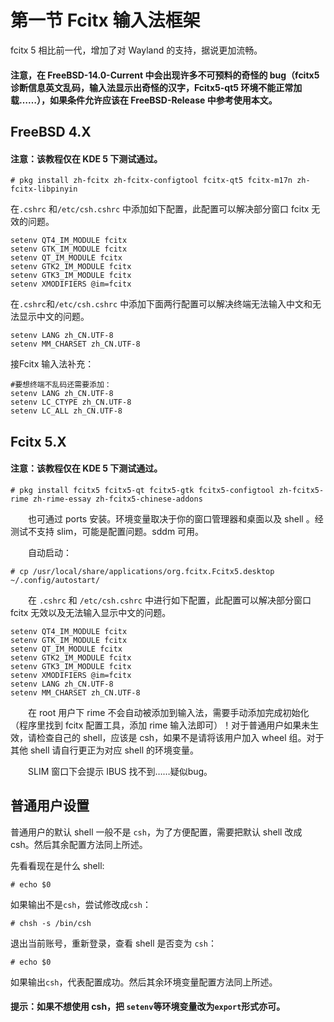 # 第一节 Fcitx 输入法框架

fcitx 5 相比前一代，增加了对 Wayland 的支持，据说更加流畅。

#### 注意，在 FreeBSD-14.0-Current 中会出现许多不可预料的奇怪的 bug（fcitx5 诊断信息英文乱码，输入法显示出奇怪的汉字，Fcitx5-qt5 环境不能正常加载……），如果条件允许应该在 FreeBSD-Release 中参考使用本文。

## FreeBSD 4.X

#### 注意：该教程仅在 KDE 5 下测试通过。

`# pkg install zh-fcitx zh-fcitx-configtool fcitx-qt5 fcitx-m17n zh-fcitx-libpinyin`

在`.cshrc` 和`/etc/csh.cshrc` 中添加如下配置，此配置可以解决部分窗口 fcitx 无效的问题。

```
setenv QT4_IM_MODULE fcitx
setenv GTK_IM_MODULE fcitx
setenv QT_IM_MODULE fcitx
setenv GTK2_IM_MODULE fcitx
setenv GTK3_IM_MODULE fcitx
setenv XMODIFIERS @im=fcitx
```

在`.cshrc`和`/etc/csh.cshrc` 中添加下面两行配置可以解决终端无法输入中文和无法显示中文的问题。

```
setenv LANG zh_CN.UTF-8
setenv MM_CHARSET zh_CN.UTF-8
```

接Fcitx 输入法补充：

```
#要想终端不乱码还需要添加：
setenv LANG zh_CN.UTF-8
setenv LC_CTYPE zh_CN.UTF-8
setenv LC_ALL zh_CN.UTF-8
```

## Fcitx 5.X

#### 注意：该教程仅在 KDE 5 下测试通过。

`# pkg install fcitx5 fcitx5-qt fcitx5-gtk fcitx5-configtool zh-fcitx5-rime zh-rime-essay zh-fcitx5-chinese-addons`

　　也可通过 ports 安装。环境变量取决于你的窗口管理器和桌面以及 shell 。经测试不支持 slim，可能是配置问题。sddm 可用。

　　自动启动：

`# cp /usr/local/share/applications/org.fcitx.Fcitx5.desktop ~/.config/autostart/`

　　在 `.cshrc` 和 `/etc/csh.cshrc` 中进行如下配置，此配置可以解决部分窗口 fcitx 无效以及无法输入显示中文的问题。

```
setenv QT4_IM_MODULE fcitx
setenv GTK_IM_MODULE fcitx
setenv QT_IM_MODULE fcitx
setenv GTK2_IM_MODULE fcitx
setenv GTK3_IM_MODULE fcitx
setenv XMODIFIERS @im=fcitx
setenv LANG zh_CN.UTF-8
setenv MM_CHARSET zh_CN.UTF-8
```

　　在 root 用户下 rime 不会自动被添加到输入法，需要手动添加完成初始化（程序里找到 fcitx 配置工具，添加 rime 输入法即可）！对于普通用户如果未生效，请检查自己的 shell，应该是 csh，如果不是请将该用户加入 wheel 组。对于其他 shell 请自行更正为对应 shell 的环境变量。

　　SLIM 窗口下会提示 IBUS 找不到……疑似bug。
  
  ## 普通用户设置
  
  普通用户的默认 shell 一般不是 `csh`，为了方便配置，需要把默认 shell 改成 csh。然后其余配置方法同上所述。
  
  先看看现在是什么 shell:
  ```
  # echo $0
  ```

如果输出不是`csh`，尝试修改成`csh`：

```
# chsh -s /bin/csh
```

退出当前账号，重新登录，查看 shell 是否变为 `csh`：

  ```
  # echo $0
  ```
  
  如果输出`csh`，代表配置成功。然后其余环境变量配置方法同上所述。
  
  #### 提示：如果不想使用 csh，把 `setenv`等环境变量改为`export`形式亦可。
